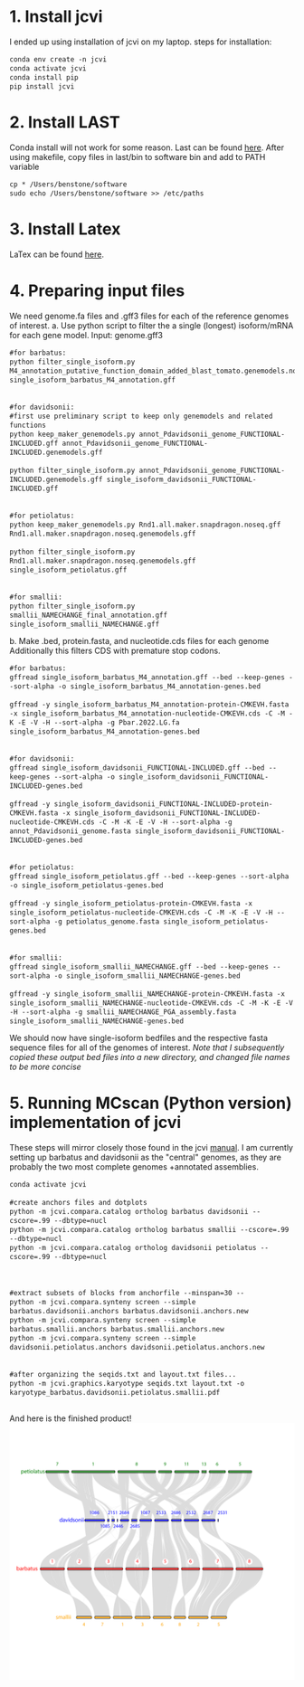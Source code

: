 # 1. Install jcvi

I ended up using installation of jcvi on my laptop.
steps for installation:
```
conda env create -n jcvi
conda activate jcvi
conda install pip
pip install jcvi
```

# 2. Install LAST
Conda install will not work for some reason. Last can be found [here](https://gitlab.com/mcfrith/last). After using makefile, copy files in last/bin to software bin and add to PATH variable
```
cp * /Users/benstone/software
sudo echo /Users/benstone/software >> /etc/paths
```

# 3. Install Latex
LaTex can be found [here](https://www.latex-project.org/get/).


# 4. Preparing input files
We need genome.fa files and .gff3 files for each of the reference genomes of interest.
a. Use python script to filter the a single (longest) isoform/mRNA for each gene model. Input: genome.gff3

```shell
#for barbatus:
python filter_single_isoform.py M4_annotation_putative_function_domain_added_blast_tomato.genemodels.noseq.gff single_isoform_barbatus_M4_annotation.gff


#for davidsonii:
#first use preliminary script to keep only genemodels and related functions
python keep_maker_genemodels.py annot_Pdavidsonii_genome_FUNCTIONAL-INCLUDED.gff annot_Pdavidsonii_genome_FUNCTIONAL-INCLUDED.genemodels.gff

python filter_single_isoform.py annot_Pdavidsonii_genome_FUNCTIONAL-INCLUDED.genemodels.gff single_isoform_davidsonii_FUNCTIONAL-INCLUDED.gff


#for petiolatus:
python keep_maker_genemodels.py Rnd1.all.maker.snapdragon.noseq.gff Rnd1.all.maker.snapdragon.noseq.genemodels.gff

python filter_single_isoform.py Rnd1.all.maker.snapdragon.noseq.genemodels.gff single_isoform_petiolatus.gff


#for smallii:
python filter_single_isoform.py smallii_NAMECHANGE_final_annotation.gff single_isoform_smallii_NAMECHANGE.gff

```

b. Make .bed, protein.fasta, and nucleotide.cds files for each genome
Additionally this filters CDS with premature stop codons.

```shell
#for barbatus:
gffread single_isoform_barbatus_M4_annotation.gff --bed --keep-genes --sort-alpha -o single_isoform_barbatus_M4_annotation-genes.bed

gffread -y single_isoform_barbatus_M4_annotation-protein-CMKEVH.fasta -x single_isoform_barbatus_M4_annotation-nucleotide-CMKEVH.cds -C -M -K -E -V -H --sort-alpha -g Pbar.2022.LG.fa single_isoform_barbatus_M4_annotation-genes.bed


#for davidsonii:
gffread single_isoform_davidsonii_FUNCTIONAL-INCLUDED.gff --bed --keep-genes --sort-alpha -o single_isoform_davidsonii_FUNCTIONAL-INCLUDED-genes.bed

gffread -y single_isoform_davidsonii_FUNCTIONAL-INCLUDED-protein-CMKEVH.fasta -x single_isoform_davidsonii_FUNCTIONAL-INCLUDED-nucleotide-CMKEVH.cds -C -M -K -E -V -H --sort-alpha -g annot_Pdavidsonii_genome.fasta single_isoform_davidsonii_FUNCTIONAL-INCLUDED-genes.bed


#for petiolatus:
gffread single_isoform_petiolatus.gff --bed --keep-genes --sort-alpha -o single_isoform_petiolatus-genes.bed

gffread -y single_isoform_petiolatus-protein-CMKEVH.fasta -x single_isoform_petiolatus-nucleotide-CMKEVH.cds -C -M -K -E -V -H --sort-alpha -g petiolatus_genome.fasta single_isoform_petiolatus-genes.bed


#for smallii:
gffread single_isoform_smallii_NAMECHANGE.gff --bed --keep-genes --sort-alpha -o single_isoform_smallii_NAMECHANGE-genes.bed

gffread -y single_isoform_smallii_NAMECHANGE-protein-CMKEVH.fasta -x single_isoform_smallii_NAMECHANGE-nucleotide-CMKEVH.cds -C -M -K -E -V -H --sort-alpha -g smallii_NAMECHANGE_PGA_assembly.fasta single_isoform_smallii_NAMECHANGE-genes.bed

```


We should now have single-isoform bedfiles and the respective fasta sequence files for all of the genomes of interest. *Note that I subsequently copied these output bed files into a new directory, and changed file names to be more concise*


# 5. Running MCscan (Python version) implementation of jcvi
These steps will mirror closely those found in the jcvi [manual](https://github.com/tanghaibao/jcvi/wiki/MCscan-(Python-version)). I am currently setting up barbatus and davidsonii as the "central" genomes, as they are probably the two most complete genomes +annotated assemblies.
```
conda activate jcvi

#create anchors files and dotplots
python -m jcvi.compara.catalog ortholog barbatus davidsonii --cscore=.99 --dbtype=nucl
python -m jcvi.compara.catalog ortholog barbatus smallii --cscore=.99 --dbtype=nucl
python -m jcvi.compara.catalog ortholog davidsonii petiolatus --cscore=.99 --dbtype=nucl



#extract subsets of blocks from anchorfile --minspan=30 --
python -m jcvi.compara.synteny screen --simple barbatus.davidsonii.anchors barbatus.davidsonii.anchors.new
python -m jcvi.compara.synteny screen --simple barbatus.smallii.anchors barbatus.smallii.anchors.new
python -m jcvi.compara.synteny screen --simple davidsonii.petiolatus.anchors davidsonii.petiolatus.anchors.new


#after organizing the seqids.txt and layout.txt files...
python -m jcvi.graphics.karyotype seqids.txt layout.txt -o karyotype_barbatus.davidsonii.petiolatus.smallii.pdf


```

And here is the finished product!
![karyotype_image](karyotype_barbatus.davidsonii.petiolatus.smallii.png)




